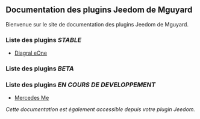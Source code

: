 ## Documentation des plugins Jeedom de Mguyard

Bienvenue sur le site de documentation des plugins Jeedom de Mguyard.

<!--<div id="div_searchBar"></div>-->

### Liste des plugins *STABLE*

* [Diagral eOne](Diagral_eOne/)

### Liste des plugins *BETA*

### Liste des plugins *EN COURS DE DEVELOPPEMENT*

* [Mercedes Me](Mercedes_Me/)

*Cette documentation est également accessible depuis votre plugin Jeedom.*
